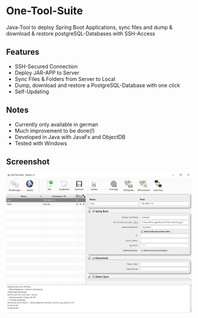 # One-Tool-Suite
Java-Tool to deploy Spring Boot Applications, sync files and dump & download & restore postgreSQL-Databases with SSH-Access

## Features
* SSH-Secured Connection
* Deploy JAR-APP to Server
* Sync Files & Folders from Server to Local
* Dump, download and restore a PostgreSQL-Database with one click
* Self-Updating

## Notes
* Currently only available in german
* Much improvement to be done(!)
* Developed in Java with JavaFx and ObjectDB
* Tested with Windows
 
## Screenshot
![Alt text](/Screenshot.PNG?raw=true "Screenshot")
